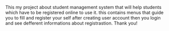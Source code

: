 This my project about student management system that will help students which have to be registered online to use it. this contains menus that guide you to fill and register your self after creating user account then you login and see defferent informations about registrastion.
Thank you!
